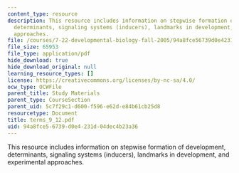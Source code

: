 ```yaml
---
content_type: resource
description: This resource includes information on stepwise formation of development,
  determinants, signaling systems (inducers), landmarks in development, and experimental
  approaches.
file: /courses/7-22-developmental-biology-fall-2005/94a8fce56739d0e4231d04dec4b23a36_terms_9_12.pdf
file_size: 65953
file_type: application/pdf
hide_download: true
hide_download_original: null
learning_resource_types: []
license: https://creativecommons.org/licenses/by-nc-sa/4.0/
ocw_type: OCWFile
parent_title: Study Materials
parent_type: CourseSection
parent_uid: 5c7f29c1-d600-f596-e62d-e84b61cb25d8
resourcetype: Document
title: terms_9_12.pdf
uid: 94a8fce5-6739-d0e4-231d-04dec4b23a36
---
```

This resource includes information on stepwise formation of development, determinants, signaling systems (inducers), landmarks in development, and experimental approaches.
